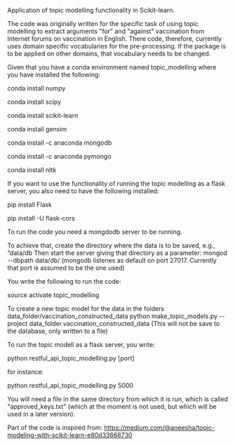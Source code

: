 Application of topic modelling functionality in Scikit-learn.

The code was originally written for the specific task of using topic modelling to extract arguments "for" and "against" vaccination from Internet forums on vaccination in English. There code, therefore, currently uses domain specific vocabularies for the pre-processing. If the package is to be applied on other domains, that vocabulary needs to be changed.

Given that you have a conda environment named topic_modelling where you have installed the following:

conda install numpy

conda install scipy

conda install scikit-learn

conda install gensim

conda install -c anaconda mongodb

conda install -c anaconda pymongo

conda install nltk

If you want to use the functionality of running the topic modelling as a flask server, you also need to have the following installed:

pip install Flask

pip install -U flask-cors


To run the code you need a mongdodb server to be running.

To achieve that, create the directory where the data is to be saved, e.g., “data/db
Then start the server giving that directory as a parameter:
mongod --dbpath data/db/
(mongodb listenes as default on port 27017. Currently that port is assumed to be the one used)

You write the following to run the code:

source activate topic_modelling



To create a new topic model for the data in the folders data_folder/vaccination_constructed_data
python make_topic_models.py --project data_folder.vaccination_constructed_data
(This will not be save to the database, only written to a file)

To run the topic modell as a flask server, you write:

python restful_api_topic_modelling.py [port]

for instance:

python restful_api_topic_modelling.py 5000

You will need a file in the same directory from which it is run, which is called "approved_keys.txt" (which at the moment is not used, but which will be used in a later version).



Part of the code is inspired from:
https://medium.com/@aneesha/topic-modeling-with-scikit-learn-e80d33668730
